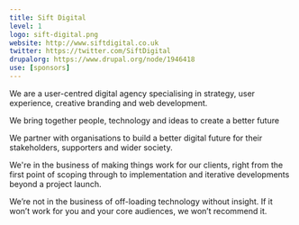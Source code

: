 ```yaml
---
title: Sift Digital
level: 1
logo: sift-digital.png
website: http://www.siftdigital.co.uk
twitter: https://twitter.com/SiftDigital
drupalorg: https://www.drupal.org/node/1946418
use: [sponsors]
---
```

We are a user-centred digital agency specialising in strategy, user experience, creative branding and web development.

We bring together people, technology and ideas to create a better future

We partner with organisations to build a better digital future for their stakeholders, supporters and wider society.

We're in the business of making things work for our clients, right from the first point of scoping through to implementation and iterative developments beyond a project launch.

We’re not in the business of off-loading technology without insight. If it won’t work for you and your core audiences, we won’t recommend it.
